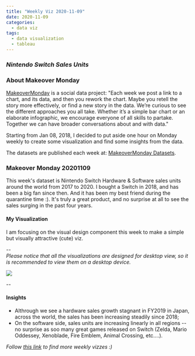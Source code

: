 ```yaml
---
title: "Weekly Viz 2020-11-09"
date: 2020-11-09
categories:
  - data viz
tags:
  - data visualization
  - tableau
---
```


### *Nintendo Switch Sales Units*


### About Makeover Monday

[MakeoverMonday](http://www.makeovermonday.co.uk/) is a social data project:
"Each week we post a link to a chart, and its data, and then you rework the chart.
Maybe you retell the story more effectively, or find a new story in the data.
We’re curious to see the different approaches you all take. Whether it’s a simple bar chart or an elaborate infographic, we encourage everyone of all skills to partake.
Together we can have broader conversations about and with data."

Starting from Jan 08, 2018, I decided to put aside one hour on Monday weekly to create some visualization and find some insights from the data.

The datasets are published each week at: [MakeoverMonday Datasets](http://www.makeovermonday.co.uk/data/).

### Makeover Monday 20201109

This week's dataset is Nintendo Switch Hardware & Software sales units around the world from 2017 to 2020. I bought a Switch in 2018, and has been a big fan since then. And it has been my best friend during the quarantine time :). It's truly a great product, and no surprise at all to see the sales surging in the past four years.  

#### My Visualization

I am focusing on the visual design component this week to make a simple but visually attractive (cute) viz.   

--  
*Please notice that all the visualizations are designed for desktop view, so it is recommended to view them on a desktop device.*  

<div class='tableauPlaceholder' id='viz1604974560336' style='position: relative'>
<noscript><a href='#'>
  <img alt=' ' src='https:&#47;&#47;public.tableau.com&#47;static&#47;images&#47;Ma&#47;MakeOverMonday20201109NintendoSwitchSales&#47;NintendoSwitchSales&#47;1_rss.png' style='border: none' />
</a></noscript>
<object class='tableauViz'  style='display:none;'>
  <param name='host_url' value='https%3A%2F%2Fpublic.tableau.com%2F' />
  <param name='embed_code_version' value='3' />
  <param name='site_root' value='' />
  <param name='name' value='MakeOverMonday20201109NintendoSwitchSales&#47;NintendoSwitchSales' />
  <param name='tabs' value='no' />
  <param name='toolbar' value='yes' />
  <param name='static_image' value='https:&#47;&#47;public.tableau.com&#47;static&#47;images&#47;Ma&#47;MakeOverMonday20201109NintendoSwitchSales&#47;NintendoSwitchSales&#47;1.png' />
  <param name='animate_transition' value='yes' />
  <param name='display_static_image' value='yes' />
  <param name='display_spinner' value='yes' />
  <param name='display_overlay' value='yes' />
  <param name='display_count' value='yes' />
  <param name='language' value='en' />
</object></div>                
<script type='text/javascript'>      
  var divElement = document.getElementById('viz1604974560336');      
  var vizElement = divElement.getElementsByTagName('object')[0];           
  if ( divElement.offsetWidth > 800 ) { vizElement.style.width='800px';vizElement.style.height='527px';} else if ( divElement.offsetWidth > 500 ) { vizElement.style.width='800px';vizElement.style.height='527px';} else { vizElement.style.width='100%';vizElement.style.height='777px';}            
  var scriptElement = document.createElement('script');         
  scriptElement.src = 'https://public.tableau.com/javascripts/api/viz_v1.js';     
  vizElement.parentNode.insertBefore(scriptElement, vizElement);               
</script>
  
  
--  

#### Insights
* Althrough we see a hardware sales growth stagnant in FY2019 in Japan, across the world, the sales has been increasing steadily since 2018;  
* On the software side, sales units are increasing linearly in all regions -- no surprise as soo many great games released on Switch (Zelda, Mario Oddessey, Xenoblade, Fire Emblem, Animal Crossing, etc....).  


*Follow [this link](https://yudong-94.github.io/personal-website/project/MakeOverMonday2020/) to find more weekly vizzes :)*